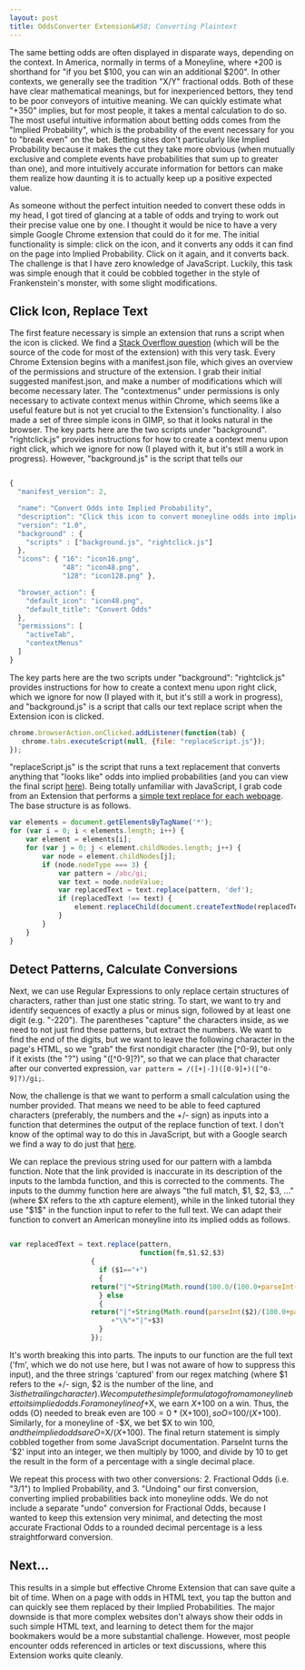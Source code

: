 ```yaml
---
layout: post
title: OddsConverter Extension&#58; Converting Plaintext
---
```



The same betting odds are often displayed in disparate ways, depending on the context. In America, normally in terms of a Moneyline, where +200 is shorthand for "if you bet $100, you can win an additional $200". In other contexts, we generally see the tradition "X/Y" fractional odds. Both of these have clear mathematical meanings, but for inexperienced bettors, they tend to be poor conveyors of intuitive meaning. We can quickly estimate what "+350" implies, but for most people, it takes a mental calculation to do so. The most useful intuitive information about betting odds comes from the "Implied Probability", which is the probability of the event necessary for you to "break even" on the bet. Betting sites don't particularly like Implied Probability because it makes the cut they take more obvious (when mutually exclusive and complete events have probabilities that sum up to greater than one), and more intuitively accurate information for bettors can make them realize how daunting it is to actually keep up a positive expected value.

As someone without the perfect intuition needed to convert these odds in my head, I got tired of glancing at a table of odds and trying to work out their precise value one by one. I thought it would be nice to have a very simple Google Chrome extension that could do it for me. The initial functionality is simple: click on the icon, and it converts any odds it can find on the page into Implied Probability. Click on it again, and it converts back. The challenge is that I have zero knowledge of JavaScript. Luckily, this task was simple enough that it could be cobbled together in the style of Frankenstein's monster, with some slight modifications.

## Click Icon, Replace Text

The first feature necessary is simple an extension that runs a script when the icon is clicked. We find a [Stack Overflow question](https://stackoverflow.com/questions/7168362/run-script-each-time-chrome-extension-icon-clicked) (which will be the source of the code for most of the extension) with this very task. Every Chrome Extension begins with a manifest.json file, which gives an overview of the permissions and structure of the extension. I grab their initial suggested manifest.json, and make a number of modifications which will become necessary later. The "contextmenus" under permissions is only necessary to activate context menus within Chrome, which seems like a useful feature but is not yet crucial to the Extension's functionality. I also made a set of three simple icons in GIMP, so that it looks natural in the browser. The key parts here are the two scripts under "background". "rightclick.js" provides instructions for how to create a context menu upon right click, which we ignore for now (I played with it, but it's still a work in progress). However, "background.js" is the script that tells our  

```javascript

{
  "manifest_version": 2,

  "name": "Convert Odds into Implied Probability",
  "description": "Click this icon to convert moneyline odds into implied probability, and vice versa.",
  "version": "1.0",
  "background" : {
    "scripts" : ["background.js", "rightclick.js"]
  },
  "icons": { "16": "icon16.png",
             "48": "icon48.png",
             "128": "icon128.png" },

  "browser_action": {
    "default_icon": "icon48.png",
    "default_title": "Convert Odds"
  },
  "permissions": [
    "activeTab",
    "contextMenus"
  ]
}

```

The key parts here are the two scripts under "background": "rightclick.js" provides instructions for how to create a context menu upon right click, which we ignore for now (I played with it, but it's still a work in progress), and "background.js" is a script that calls our text replace script when the Extension icon is clicked. 

```javascript
chrome.browserAction.onClicked.addListener(function(tab) {
   chrome.tabs.executeScript(null, {file: "replaceScript.js"});
});
```

"replaceScript.js" is the script that  runs a text replacement that converts anything that "looks like" odds into implied probabilities (and you can view the final script [here](https://github.com/dylanpotteroconnell/oddsextension/blob/master/replaceScript.js)). Being totally unfamiliar with JavaScript, I grab code from an Extension that performs a [simple text replace for each webpage](https://9to5google.com/2015/06/14/how-to-make-a-chrome-extensions/). The base structure is as follows. 

```javascript
var elements = document.getElementsByTagName('*');
for (var i = 0; i < elements.length; i++) {
    var element = elements[i];
    for (var j = 0; j < element.childNodes.length; j++) {
        var node = element.childNodes[j];
        if (node.nodeType === 3) {
            var pattern = /abc/gi;
            var text = node.nodeValue;
            var replacedText = text.replace(pattern, 'def');
            if (replacedText !== text) {
                element.replaceChild(document.createTextNode(replacedText), node);
            }
        }
    }
}
```

## Detect Patterns, Calculate Conversions

Next, we can use Regular Expressions to only replace certain structures of characters, rather than just one static string. To start, we want to try and identify sequences of exactly a plus or minus sign, followed by at least one digit (e.g. "-220"). The parentheses "capture" the characters inside, as we need to not just find these patterns, but extract the numbers. We want to find the end of the digits, but we want to leave the following character in the page's HTML, so we "grab" the first nondigit character (the [^0-9), but only if it exists (the "?") using "([^0-9]?)", so that we can place that character after our converted expression, `var pattern = /([+|-])([0-9]+)([^0-9]?)/gi;`.

Now, the challenge is that we want to perform a small calculation using the number provided. That means we need to be able to feed captured characters (preferably, the numbers and the +/- sign) as inputs into a function that determines the output of the replace function of text. I don't know of the optimal way to do this in JavaScript, but with a Google search we find a way to do just that [here](https://www.bennadel.com/blog/55-using-methods-in-javascript-replace-method.htm).

We can replace the previous string used for our pattern with a lambda function. Note that the link provided is inaccurate in its description of the inputs to the lambda function, and this is corrected to the comments. The inputs to the dummy function here are always "the full match, $1, $2, $3, ..." (where $X refers to the xth capture element), while in the linked tutorial they use "$1$" in the function input to refer to the full text. We can adapt their function to convert an American moneyline into its implied odds as follows.

```javascript

var replacedText = text.replace(pattern,
                                function(fm,$1,$2,$3)
				    {
				      if ($1=="+")
				      {
					return("|"+String(Math.round(100.0/(100.0+parseInt($2))*1000)/10.0)+"\%"+"|"+$3)
				      } else
				      {
					return("|"+String(Math.round(parseInt($2)/(100.0+parseInt($2))*1000)/10.0)
						 +"\%"+"|"+$3)
				      }
				    });
```

It's worth breaking this into parts. The inputs to our function are the full text ('fm', which we do not use here, but I was not aware of how to suppress this input), and the three strings 'captured' from our regex matching (where $1 refers to the +/- sign, $2 is the number of the line, and $3 is the trailing character). We compute the simple formula to go from a moneyline bet to its implied odds. For a moneyline of +$X, we earn $X+$100 on a win. Thus, the odds (O) needed to break even are $100=0*($X+$100), so O=$100/($X+$100). Similarly, for a moneyline of -$X, we bet $X to win $100, and the implied odds are O=$X/($X+$100). The final return statement is simply cobbled together from some JavaScript documentation. ParseInt turns the '$2' input into an integer, we then multiply by 1000, and divide by 10 to get the result in the form of a percentage with a single decimal place.  

We repeat this process with two other conversions: 2. Fractional Odds (i.e. "3/1") to Implied Probability, and 3. "Undoing" our first conversion, converting implied probabilities back into moneyline odds. We do not include a separate "undo" conversion for Fractional Odds, because I wanted to keep this extension very minimal, and detecting the most accurate Fractional Odds to a rounded decimal percentage is a less straightforward conversion.

## Next...

This results in a simple but effective Chrome Extension that can save quite a bit of time. When on a page with odds in HTML text, you tap the button and can quickly see them replaced by their Implied Probabilities. The major downside is that more complex websites don't always show their odds in such simple HTML text, and learning to detect them for the major bookmakers would be a more substantial challenge. However, most people encounter odds referenced in articles or text discussions, where this Extension works quite cleanly.


